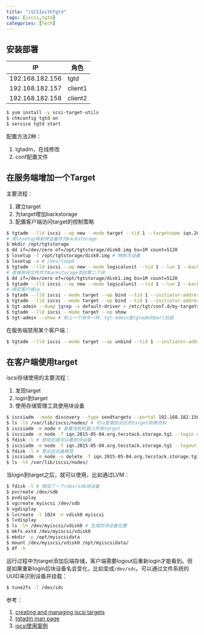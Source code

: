 ```yaml
---
title: "iSCSIwithTgtd"
tags: [iscsi,tgtd]
categories: [Tech]
---
```



## 安装部署

IP | 角色
---|----
192.168.182.156 |  tgtd
192.168.182.157 | client1
192.168.182.158 | client2


```bash
$ yum install -y scsi-target-utils
$ chkconfig tgtd on
$ service tgtd start
```

配置方法2种：

1. tgtadm，在线修改
2. conf配置文件

## 在服务端增加一个Target
主要流程：

1. 建立target
2. 为target增加backstorage
3. 配置客户端访问target的控制策略

```bash
$ tgtadm --lld iscsi --op new --mode target --tid 1 --targetname iqn.2015-05-04.org.tecstack.storage.tg1 # add target
# 用losetup映射块设备作为backstorage
$ mkdir /opt/tgtstorage
$ dd if=/dev/zero of=/opt/tgtstorage/disk0.img bs=1M count=5120
$ losetup -f /opt/tgtstorage/disk0.img # 映射为设备
$ losetup -a # /dev/loop0
$ tgtadm --lld iscsi --op new --mode logicalunit --tid 1 --lun 1 --backing-store /dev/loop0
# 直接用块文件作为backstorage添加第二个块
$ dd if=/dev/zero of=/opt/tgtstorage/disk1.img bs=1M count=5120 
$ tgtadm --lld iscsi --op new --mode logicalunit --tid 1 --lun 2 --backing-store /opt/tgtstorage/disk1.img
# 绑定客户端ip
$ tgtadm --lld iscsi --mode target --op bind --tid 1 --initiator-address=192.168.182.157
$ tgtadm --lld iscsi --mode target --op bind --tid 1 --initiator-address=192.168.182.158
$ tgt-admin --dump |grep -v default-driver > /etc/tgt/conf.d/my-targets.conf # 通过tgt-admin保存为配置文件，注意与tgtadm的区别！
$ tgtadm --lld iscsi --mode target --op show
$ tgt-admin --show # 和上一个命令一样，tgt-admin是tgtadm的perl封装
```

在服务端禁用某个客户端：

```bash
$ tgtadm --lld iscsi --mode target --op unbind --tid 1 --initiator-address=192.168.182.158 # unbind，使不可发现
```

## 在客户端使用target
iscsi存储使用的主要流程：

1. 发现target
2. login到target
3. 使用存储管理工具使用块设备

```bash
$ iscsiadm --mode discovery --type sendtargets --portal 192.168.182.156
$ ls -lh /var/lib/iscsi/nodes/ # 可以查看到对应的target和卷资料
$ iscsiadm -m node # 查看当前机器上所有target
$ iscsiadm -m node -T iqn.2015-05-04.org.tecstack.storage.tg1 --login # 登陆target
$ fdisk -l # 登陆后就可以看到块设备
$ iscsiadm -m node -T iqn.2015-05-04.org.tecstack.storage.tg1 --logout #登出target
$ fdisk -l # 登出后设备移除
$ iscsiadm -m node -o delete -T iqn.2015-05-04.org.tecstack.storage.tg1 # 删除target
$ ls -lh /var/lib/iscsi/nodes/
```

当login到target之后，就可以使用，比如通过LVM：

```bash
$ fdisk -l # 增加了一个/dev/sdb块设备
$ pvcreate /dev/sdb
$ pvdisplay
$ vgcreate myiscsi /dev/sdb
$ vgdisplay
$ lvcreate -l 1024 -n vdisk0 myiscsi
$ lvdisplay
$ ls -lh /dev/myiscsi/vdisk0 # 生成的块设备位置
$ mkfs.ext4 /dev/myiscsi/vdisk0
$ mkdir -p /opt/myiscsidata
$ mount /dev/myiscsi/vdisk0 /opt/myiscsidata/
$ df -h
```

运行过程中为target添加后端存储，客户端需要logout后重新login才能看到。但是如果重新login后块设备名会变化，比如变成`/dev/sdc`。可以通过文件系统的UUID来识别设备并挂载：

```bash
$ tune2fs -l /dev/sdc
```


参考：

1. [creating and managing iscsi targets][iscsi0]
2. [tgtadm man page][iscsi1]
3. [iscsi使用案例][iscsi2]

[iscsi0]: http://blog.delouw.ch/2013/07/07/creating-and-managing-iscsi-targets/ "creating and managing iscsi targets"
[iscsi1]: http://stgt.sourceforge.net/manpages/tgtadm.8.html "tgtadm official man page"
[iscsi2]: http://linux.vbird.org/linux_server/0460iscsi.php "iscsi使用案例"